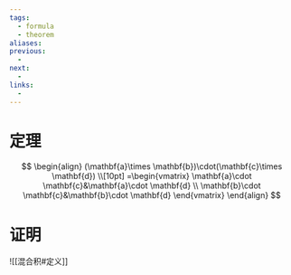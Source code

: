 ```yaml
---
tags:
  - formula
  - theorem
aliases:
previous:
  - 
next:
  - 
links:
  -
---
```

# 定理
$$
\begin{align}
(\mathbf{a}\times \mathbf{b})\cdot(\mathbf{c}\times \mathbf{d}) \\[10pt]
=\begin{vmatrix}
\mathbf{a}\cdot \mathbf{c}&\mathbf{a}\cdot \mathbf{d} \\
\mathbf{b}\cdot \mathbf{c}&\mathbf{b}\cdot \mathbf{d}
\end{vmatrix}
\end{align}
$$
# 证明
![[混合积#定义]]



